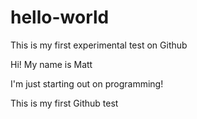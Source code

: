 # hello-world
This is my first experimental test on Github

Hi! My name is Matt

I'm just starting out on programming! 

This is my first Github test
